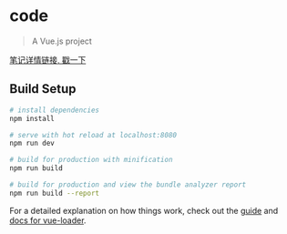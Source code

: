 # code

> A Vue.js project

[笔记详情链接, 戳一下](https://segmentfault.com/n/1330000016211750?token=8dd6734828eb4301f99df97082881af1)

## Build Setup

``` bash
# install dependencies
npm install

# serve with hot reload at localhost:8080
npm run dev

# build for production with minification
npm run build

# build for production and view the bundle analyzer report
npm run build --report
```

For a detailed explanation on how things work, check out the [guide](http://vuejs-templates.github.io/webpack/) and [docs for vue-loader](http://vuejs.github.io/vue-loader).
